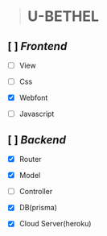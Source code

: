 ># **U-BETHEL**

## [ ] *Frontend*

+ [ ] View

+ [ ] Css

+ [x] Webfont

+ [ ] Javascript

## [ ] *Backend*

+ [X] Router

+ [x] Model

+ [ ] Controller

+ [x] DB(prisma)

+ [X] Cloud Server(heroku)

